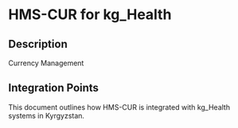 # HMS-CUR for kg_Health

## Description

Currency Management

## Integration Points

This document outlines how HMS-CUR is integrated with kg_Health systems in Kyrgyzstan.
